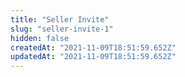 ```yaml
---
title: "Seller Invite"
slug: "seller-invite-1"
hidden: false
createdAt: "2021-11-09T18:51:59.652Z"
updatedAt: "2021-11-09T18:51:59.652Z"
---
```

